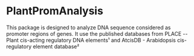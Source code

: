 # PlantPromAnalysis

This package is designed to analyze DNA sequence considered as promoter regions of genes. It use the published databases from PLACE -- Plant cis-acting regulatory DNA elements¹ and AtcisDB - Arabidopsis cis-regulatory element database² 
